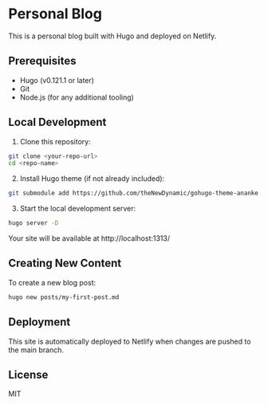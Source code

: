 # Personal Blog

This is a personal blog built with Hugo and deployed on Netlify.

## Prerequisites

- Hugo (v0.121.1 or later)
- Git
- Node.js (for any additional tooling)

## Local Development

1. Clone this repository:
```bash
git clone <your-repo-url>
cd <repo-name>
```

2. Install Hugo theme (if not already included):
```bash
git submodule add https://github.com/theNewDynamic/gohugo-theme-ananke.git themes/ananke
```

3. Start the local development server:
```bash
hugo server -D
```

Your site will be available at http://localhost:1313/

## Creating New Content

To create a new blog post:
```bash
hugo new posts/my-first-post.md
```

## Deployment

This site is automatically deployed to Netlify when changes are pushed to the main branch.

## License

MIT
